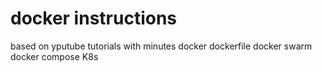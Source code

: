 # docker instructions
based on yputube tutorials with minutes
docker
dockerfile 
docker swarm 
docker compose 
K8s
